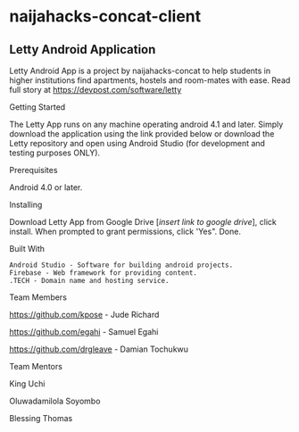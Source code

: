 # naijahacks-concat-client

## Letty Android Application

Letty Android App is a project by naijahacks-concat to help students in higher institutions find apartments, hostels and room-mates with ease. Read full story at https://devpost.com/software/letty


Getting Started

The Letty App runs on any machine operating android 4.1 and later. Simply download the application using the link provided below or download the Letty repository and open using Android Studio (for development and testing purposes ONLY).


Prerequisites

Android 4.0 or later.


Installing

Download Letty App from Google Drive [*insert link to google drive*], click install. When prompted to grant permissions, click 'Yes". Done.


Built With

    Android Studio - Software for building android projects.
    Firebase - Web framework for providing content.
    .TECH - Domain name and hosting service.


Team Members

https://github.com/kpose - Jude Richard

https://github.com/egahi - Samuel Egahi

https://github.com/drgleave - Damian Tochukwu



Team Mentors

King Uchi

Oluwadamilola Soyombo

Blessing Thomas
